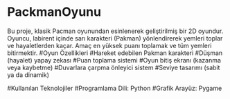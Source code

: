 # PackmanOyunu
Bu proje, klasik Pacman oyunundan esinlenerek geliştirilmiş bir 2D oyundur. Oyuncu, labirent içinde sarı karakteri (Pakman) yönlendirerek yemleri toplar ve hayaletlerden kaçar. Amaç en yüksek puanı toplamak ve tüm yemleri bitirmektir.
#Oyun Özellikleri
#Hareket edebilen Pakman karakteri
#Düşman (hayalet) yapay zekası
#Puan toplama sistemi
#Oyun bitiş ekranı (kazanma veya kaybetme)
#Duvarlara çarpma önleyici sistem
#Seviye tasarımı (sabit ya da dinamik)

#Kullanılan Teknolojiler
#Programlama Dili: Python
#Grafik Arayüz: Pygame
